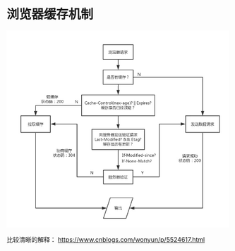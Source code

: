 # 浏览器缓存机制
![](media/15828615259113/15832280395186.jpg)

比较清晰的解释：
https://www.cnblogs.com/wonyun/p/5524617.html
